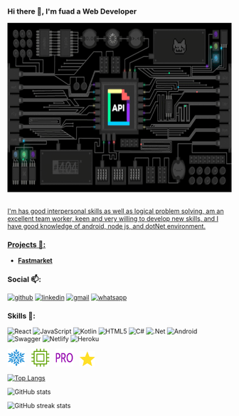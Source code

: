 ### Hi there 👋, I'm fuad a Web Developer 

<img height="380px" width= 100% src="https://github.com/fuad-bassam/fuad-bassam/blob/main/jif1.gif"/>
<p align="center">
  <a href="https://github.com/DenverCoder1/readme-typing-svg%22%3E<img src="https://readme-typing-svg.herokuapp.com/?lines=Full+Stack+Web+Developer;Competitive+Programmer;Always%20learning%20new%20things&center=true&width=500&height=50%22%3E</a>
</p>
<br>
I'm has good interpersonal skills as well as logical problem solving, am an excellent team worker, keen and very willing to develop new skills, and I have good knowledge of android, node js, and dotNet environment.


### **Projects** 🔭:
  - **[Fastmarket](https://fastmarketfinal.azurewebsites.net)**

### **Social** 📫:
 
[<img src='https://cdn.jsdelivr.net/npm/simple-icons@3.0.1/icons/github.svg' alt='github' height='40'>](https://github.com/fuad-bassam)  [<img src='https://cdn.jsdelivr.net/npm/simple-icons@3.0.1/icons/linkedin.svg' alt='linkedin' height='40'>](https://www.linkedin.com/in/fuad-bassam/)  [<img src='https://cdn.jsdelivr.net/npm/simple-icons@3.0.1/icons/gmail.svg' alt='gmail' height='40'>](f.man.x99@gmail.com)  [<img src='https://cdn.jsdelivr.net/npm/simple-icons@3.0.1/icons/whatsapp.svg' alt='whatsapp' height='40'>](+962790941468)  

### **Skills** 🌱:

![React](https://img.shields.io/badge/react-%2320232a.svg?style=for-the-badge&logo=react&logoColor=%2361DAFB)
![JavaScript](https://img.shields.io/badge/javascript-%23323330.svg?style=for-the-badge&logo=javascript&logoColor=%23F7DF1E)
![Kotlin](https://img.shields.io/badge/kotlin-%230095D5.svg?style=for-the-badge&logo=kotlin&logoColor=white)
![HTML5](https://img.shields.io/badge/html5-%23E34F26.svg?style=for-the-badge&logo=html5&logoColor=white)
![C#](https://img.shields.io/badge/c%23-%23239120.svg?style=for-the-badge&logo=c-sharp&logoColor=white)
![.Net](https://img.shields.io/badge/.NET-5C2D91?style=for-the-badge&logo=.net&logoColor=white)
![Android](https://img.shields.io/badge/Android-3DDC84?style=for-the-badge&logo=android&logoColor=white)
![Swagger](https://img.shields.io/badge/-Swagger-%23Clojure?style=for-the-badge&logo=swagger&logoColor=white)
![Netlify](https://img.shields.io/badge/netlify-%23000000.svg?style=for-the-badge&logo=netlify&logoColor=#00C7B7)
![Heroku](https://img.shields.io/badge/heroku-%23430098.svg?style=for-the-badge&logo=heroku&logoColor=white)




<a href='https://archiveprogram.github.com/'><img src='https://raw.githubusercontent.com/acervenky/animated-github-badges/master/assets/acbadge.gif' width='40' height='40'></a> <a href='https://docs.github.com/en/developers'><img src='https://raw.githubusercontent.com/acervenky/animated-github-badges/master/assets/devbadge.gif' width='40' height='40'></a> <a href='https://github.com/pricing'><img src='https://raw.githubusercontent.com/acervenky/animated-github-badges/master/assets/pro.gif' width='40' height='40'></a> <a href='https://stars.github.com/'><img src='https://raw.githubusercontent.com/acervenky/animated-github-badges/master/assets/starbadge.gif' width='35' height='35'></a> 

[![Top Langs](https://github-readme-stats.vercel.app/api/top-langs/?username=fuad-bassam&layout=compact&theme=radical)](https://github.com/anuraghazra/github-readme-stats)

![GitHub stats](https://github-readme-stats.vercel.app/api?username=fuad-bassam&show_icons=true&theme=radical)  

![GitHub streak stats](https://github-readme-streak-stats.herokuapp.com/?user=fuad-bassam&theme=radical)  

